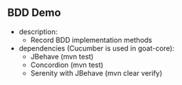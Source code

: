 BDD Demo
---

- description:
  - Record BDD implementation methods
- dependencies (Cucumber is used in goat-core):
  - JBehave (mvn test)
  - Concordion (mvn test)
  - Serenity with JBehave (mvn clear verify)